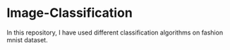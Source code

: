 # Image-Classification
In this repository, I have used different classification algorithms on fashion mnist dataset. 
